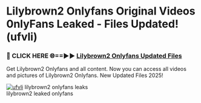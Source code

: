 # Lilybrown2 Onlyfans Original Videos 0nlyFans Leaked - Files Updated! (ufvli)

<h3>🔴 CLICK HERE 🌐==►► <a href="https://best4dudes.click/HH4t6V" rel="nofollow">Lilybrown2 Onlyfans Updated Files</a></h3>

Get Lilybrown2 Onlyfans and all content. Now you can access all videos and pictures of Lilybrown2 Onlyfans. New Updated Files 2025!

[![ufvli](https://github.com/user-attachments/assets/8c521d6e-e6e3-4a75-9320-d58ab9d79d5b)](https://best4dudes.click/HH4t6V)
lilybrown2 onlyfans leaks<br>
lilybrown2 leaked onlyfans